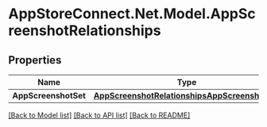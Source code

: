 # AppStoreConnect.Net.Model.AppScreenshotRelationships

## Properties

Name | Type | Description | Notes
------------ | ------------- | ------------- | -------------
**AppScreenshotSet** | [**AppScreenshotRelationshipsAppScreenshotSet**](AppScreenshotRelationshipsAppScreenshotSet.md) |  | [optional] 

[[Back to Model list]](../README.md#documentation-for-models) [[Back to API list]](../README.md#documentation-for-api-endpoints) [[Back to README]](../README.md)

